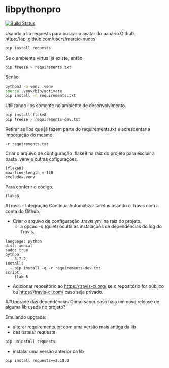 # libpythonpro
[![Build Status](https://travis-ci.com/marcio-nunes/libpythonpro.svg?token=Sz9oyCVW8oMiJ5wFzrrY&branch=master)](https://travis-ci.com/marcio-nunes/libpythonpro)

Usando a lib requests para buscar o avatar do uauário Github.
https://api.github.com/users/marcio-nunes
```bash
pip install requests
```
Se o ambiente virtual já existe, então
```bash
pip freeze > requirements.txt
```
Senão
```bash
python3 -m venv .venv
source .venv/bin/activate
pip install -r requirements.txt
```
Utilizando libs somente no ambiente de desenvolvimento.
```bash
pip install flake8
pip freeze > requirements-dev.txt
```
Retirar as libs que já fazem parte do requirements.txt e acrescentar a importação do mesmo.
```
-r requirements.txt
```
Criar o arquivo de configuração .flake8 na raiz do projeto para excluir a pasta .venv e outras cofigurações.
```
[flake8]
max-line-length = 120
exclude=.venv
```
Para conferir o código.
```bash
flake8
```

#Travis - Integração Contínua
Automatizar tarefas usando o Travis com a conta do Github.
- Criar o arquivo de configuração .travis.yml na raiz do projeto.
    - a opção -q (quiet) oculta as instalações de dependências do log do Travis.
```
language: python
dist: xenial
sudo: true
python:
  - 3.7.2
install:
  - pip install -q -r requirements-dev.txt
script:
  - flake8
```
- Adicionar repositório ao https://travis-ci.org/ se o repositório for público ou https://travis-ci.com/ caso seja privado.

##Upgrade das dependências
Como saber caso haja um novo release de alguma lib usada no projeto?

Emulando upgrade:
- alterar requirements.txt com uma versão mais antiga da lib
- desinstalar requests
```bash
pip uninstall requests
```
- instalar uma versão anterior da lib
```bash
pip install requests==2.18.3
```